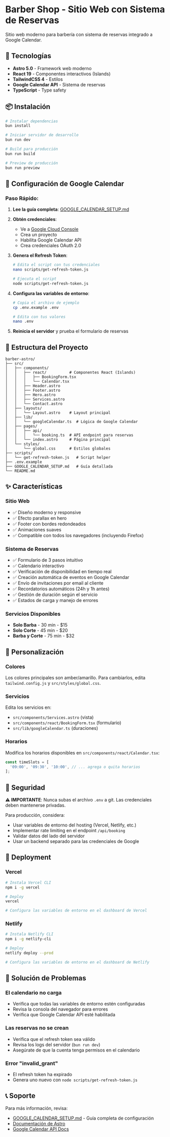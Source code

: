 # Barber Shop - Sitio Web con Sistema de Reservas

Sitio web moderno para barbería con sistema de reservas integrado a Google Calendar.

## 🚀 Tecnologías

- **Astro 5.0** - Framework web moderno
- **React 19** - Componentes interactivos (Islands)
- **TailwindCSS 4** - Estilos
- **Google Calendar API** - Sistema de reservas
- **TypeScript** - Type safety

## 📦 Instalación

```bash
# Instalar dependencias
bun install

# Iniciar servidor de desarrollo
bun run dev

# Build para producción
bun run build

# Preview de producción
bun run preview
```

## 🔧 Configuración de Google Calendar

### Paso Rápido:

1. **Lee la guía completa**: [GOOGLE_CALENDAR_SETUP.md](./GOOGLE_CALENDAR_SETUP.md)

2. **Obtén credenciales**:
   - Ve a [Google Cloud Console](https://console.cloud.google.com/)
   - Crea un proyecto
   - Habilita Google Calendar API
   - Crea credenciales OAuth 2.0

3. **Genera el Refresh Token**:
   ```bash
   # Edita el script con tus credenciales
   nano scripts/get-refresh-token.js

   # Ejecuta el script
   node scripts/get-refresh-token.js
   ```

4. **Configura las variables de entorno**:
   ```bash
   # Copia el archivo de ejemplo
   cp .env.example .env

   # Edita con tus valores
   nano .env
   ```

5. **Reinicia el servidor** y prueba el formulario de reservas

## 📁 Estructura del Proyecto

```
barber-astro/
├── src/
│   ├── components/
│   │   ├── react/          # Componentes React (Islands)
│   │   │   ├── BookingForm.tsx
│   │   │   └── Calendar.tsx
│   │   ├── Header.astro
│   │   ├── Footer.astro
│   │   ├── Hero.astro
│   │   ├── Services.astro
│   │   └── Contact.astro
│   ├── layouts/
│   │   └── Layout.astro    # Layout principal
│   ├── lib/
│   │   └── googleCalendar.ts  # Lógica de Google Calendar
│   ├── pages/
│   │   ├── api/
│   │   │   └── booking.ts  # API endpoint para reservas
│   │   └── index.astro     # Página principal
│   └── styles/
│       └── global.css      # Estilos globales
├── scripts/
│   └── get-refresh-token.js   # Script helper
├── .env.example
├── GOOGLE_CALENDAR_SETUP.md   # Guía detallada
└── README.md
```

## ✨ Características

### Sitio Web
- ✅ Diseño moderno y responsive
- ✅ Efecto parallax en hero
- ✅ Footer con bordes redondeados
- ✅ Animaciones suaves
- ✅ Compatible con todos los navegadores (incluyendo Firefox)

### Sistema de Reservas
- ✅ Formulario de 3 pasos intuitivo
- ✅ Calendario interactivo
- ✅ Verificación de disponibilidad en tiempo real
- ✅ Creación automática de eventos en Google Calendar
- ✅ Envío de invitaciones por email al cliente
- ✅ Recordatorios automáticos (24h y 1h antes)
- ✅ Gestión de duración según el servicio
- ✅ Estados de carga y manejo de errores

### Servicios Disponibles
- **Solo Barba** - 30 min - $15
- **Solo Corte** - 45 min - $20
- **Barba y Corte** - 75 min - $32

## 🎨 Personalización

### Colores
Los colores principales son amber/amarillo. Para cambiarlos, edita `tailwind.config.js` y `src/styles/global.css`.

### Servicios
Edita los servicios en:
- `src/components/Services.astro` (vista)
- `src/components/react/BookingForm.tsx` (formulario)
- `src/lib/googleCalendar.ts` (duraciones)

### Horarios
Modifica los horarios disponibles en `src/components/react/Calendar.tsx`:
```typescript
const timeSlots = [
  '09:00', '09:30', '10:00', // ... agrega o quita horarios
];
```

## 🔐 Seguridad

⚠️ **IMPORTANTE**: Nunca subas el archivo `.env` a git. Las credenciales deben mantenerse privadas.

Para producción, considera:
- Usar variables de entorno del hosting (Vercel, Netlify, etc.)
- Implementar rate limiting en el endpoint `/api/booking`
- Validar datos del lado del servidor
- Usar un backend separado para las credenciales de Google

## 📱 Deployment

### Vercel
```bash
# Instala Vercel CLI
npm i -g vercel

# Deploy
vercel

# Configura las variables de entorno en el dashboard de Vercel
```

### Netlify
```bash
# Instala Netlify CLI
npm i -g netlify-cli

# Deploy
netlify deploy --prod

# Configura las variables de entorno en el dashboard de Netlify
```

## 🐛 Solución de Problemas

### El calendario no carga
- Verifica que todas las variables de entorno estén configuradas
- Revisa la consola del navegador para errores
- Verifica que Google Calendar API esté habilitada

### Las reservas no se crean
- Verifica que el refresh token sea válido
- Revisa los logs del servidor (`bun run dev`)
- Asegúrate de que la cuenta tenga permisos en el calendario

### Error "invalid_grant"
- El refresh token ha expirado
- Genera uno nuevo con `node scripts/get-refresh-token.js`

## 📞 Soporte

Para más información, revisa:
- [GOOGLE_CALENDAR_SETUP.md](./GOOGLE_CALENDAR_SETUP.md) - Guía completa de configuración
- [Documentación de Astro](https://docs.astro.build)
- [Google Calendar API Docs](https://developers.google.com/calendar/api)
